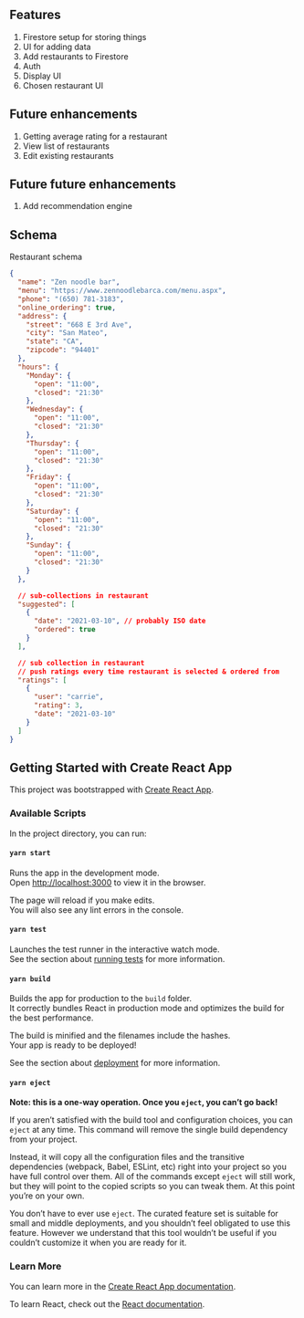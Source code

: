 ## Features

1. Firestore setup for storing things
1. UI for adding data
1. Add restaurants to Firestore
1. Auth
1. Display UI
1. Chosen restaurant UI

## Future enhancements

1. Getting average rating for a restaurant
1. View list of restaurants
1. Edit existing restaurants

## Future future enhancements

1. Add recommendation engine

## Schema

Restaurant schema

```json
{
  "name": "Zen noodle bar",
  "menu": "https://www.zennoodlebarca.com/menu.aspx",
  "phone": "(650) 781-3183",
  "online_ordering": true,
  "address": {
    "street": "668 E 3rd Ave",
    "city": "San Mateo",
    "state": "CA",
    "zipcode": "94401"
  },
  "hours": {
    "Monday": {
      "open": "11:00",
      "closed": "21:30"
    },
    "Wednesday": {
      "open": "11:00",
      "closed": "21:30"
    },
    "Thursday": {
      "open": "11:00",
      "closed": "21:30"
    },
    "Friday": {
      "open": "11:00",
      "closed": "21:30"
    },
    "Saturday": {
      "open": "11:00",
      "closed": "21:30"
    },
    "Sunday": {
      "open": "11:00",
      "closed": "21:30"
    }
  },

  // sub-collections in restaurant
  "suggested": [
    {
      "date": "2021-03-10", // probably ISO date
      "ordered": true
    }
  ],

  // sub collection in restaurant
  // push ratings every time restaurant is selected & ordered from
  "ratings": [
    {
      "user": "carrie",
      "rating": 3,
      "date": "2021-03-10"
    }
  ]
}
```

## Getting Started with Create React App

This project was bootstrapped with [Create React App](https://github.com/facebook/create-react-app).

### Available Scripts

In the project directory, you can run:

#### `yarn start`

Runs the app in the development mode.\
Open [http://localhost:3000](http://localhost:3000) to view it in the browser.

The page will reload if you make edits.\
You will also see any lint errors in the console.

#### `yarn test`

Launches the test runner in the interactive watch mode.\
See the section about [running tests](https://facebook.github.io/create-react-app/docs/running-tests) for more information.

#### `yarn build`

Builds the app for production to the `build` folder.\
It correctly bundles React in production mode and optimizes the build for the best performance.

The build is minified and the filenames include the hashes.\
Your app is ready to be deployed!

See the section about [deployment](https://facebook.github.io/create-react-app/docs/deployment) for more information.

#### `yarn eject`

**Note: this is a one-way operation. Once you `eject`, you can’t go back!**

If you aren’t satisfied with the build tool and configuration choices, you can `eject` at any time. This command will remove the single build dependency from your project.

Instead, it will copy all the configuration files and the transitive dependencies (webpack, Babel, ESLint, etc) right into your project so you have full control over them. All of the commands except `eject` will still work, but they will point to the copied scripts so you can tweak them. At this point you’re on your own.

You don’t have to ever use `eject`. The curated feature set is suitable for small and middle deployments, and you shouldn’t feel obligated to use this feature. However we understand that this tool wouldn’t be useful if you couldn’t customize it when you are ready for it.

### Learn More

You can learn more in the [Create React App documentation](https://facebook.github.io/create-react-app/docs/getting-started).

To learn React, check out the [React documentation](https://reactjs.org/).
